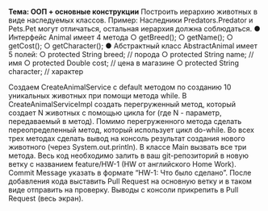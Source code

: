 **Тема: ООП + основные конструкции**
Построить иерархию животных в виде наследуемых классов.
Пример:
Наследники Predators.Predator и Pets.Pet могут отличаться, остальная
иерархия должна соблюдаться.
● Интерфейс Animal имеет 4 метода
○ getBreed();
○ getName();
○ getCost();
○ getCharacter();
● Абстрактный класс AbstractAnimal имеет 5 полей:
○ protected String breed; // порода
○ protected String name; // имя
○ protected Double cost; // цена в магазине
○ protected String character; // характер


Создаем CreateAnimalService c default методом по созданию 10
уникальных животных при помощи метода while.
В
CreateAnimalServiceImpl создать перегруженный метод, который
создает N животных с помощью цикла for (где N - параметр,
передаваемый в метод). Помимо перегруженного метода сделать
переопределенный метод, который использует цикл do-while.
Во всех трех методах сделать вывод на консоль результат создания
нового животного (через System.out.println).
В классе Main вызвать все три метода.
Весь код необходимо залить в ваш git-репозиторий в новую ветку с
названием feature/HW-1 (HW от английского Home Work). Commit
Message указать в формате “HW-1: Что было сделано”. После
добавления кода выставить Pull Request на основную ветку и в таком
виде отправить на проверку.
Выводы с консоли прикрепить в Pull Request (весь экран).
